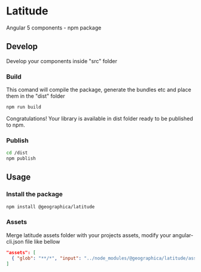 # Latitude
Angular 5 components - npm package

## Develop
Develop your components inside "src" folder

### Build
This comand will compile the package, generate the bundles etc and place them in the "dist" folder
```sh
npm run build
```
Congratulations! Your library is available in dist folder ready to be published to npm.

### Publish
```sh
cd /dist
npm publish
```

## Usage
### Install the package
```sh
npm install @geographica/latitude
```

### Assets
Merge latitude assets folder with your projects assets, modify your angular-cli.json file like bellow
```json
"assets": [
  { "glob": "**/*", "input": "../node_modules/@geographica/latitude/assets/", "output": "./assets/" },
]
```
